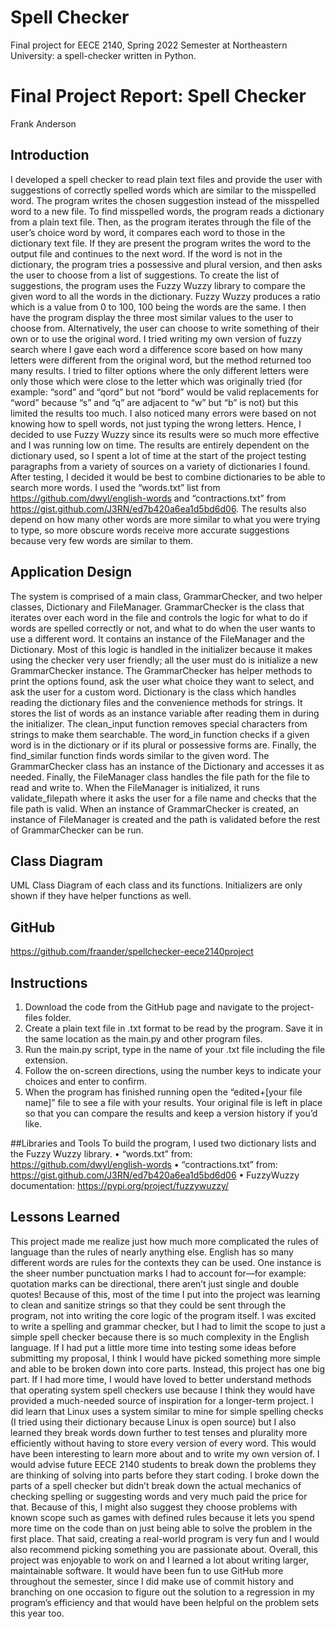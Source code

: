 # Spell Checker
Final project for EECE 2140, Spring 2022 Semester at Northeastern University: a spell-checker written in Python.

# Final Project Report: Spell Checker
Frank Anderson

## Introduction
I developed a spell checker to read plain text files and provide the user with suggestions of correctly spelled words which are similar to the misspelled word. The program writes the chosen suggestion instead of the misspelled word to a new file. 
To find misspelled words, the program reads a dictionary from a plain text file. Then, as the program iterates through the file of the user’s choice word by word, it compares each word to those in the dictionary text file. If they are present the program writes the word to the output file and continues to the next word. If the word is not in the dictionary, the program tries a possessive and plural version, and then asks the user to choose from a list of suggestions.
To create the list of suggestions, the program uses the Fuzzy Wuzzy library to compare the given word to all the words in the dictionary. Fuzzy Wuzzy produces a ratio which is a value from 0 to 100, 100 being the words are the same. I then have the program display the three most similar values to the user to choose from. Alternatively, the user can choose to write something of their own or to use the original word. I tried writing my own version of fuzzy search where I gave each word a difference score based on how many letters were different from the original word, but the method returned too many results. 
I tried to filter options where the only different letters were only those which were close to the letter which was originally tried (for example: “sord” and “qord” but not “bord” would be valid replacements for “word” because “s” and “q” are adjacent to “w” but “b” is not) but this limited the results too much. I also noticed many errors were based on not knowing how to spell words, not just typing the wrong letters. Hence, I decided to use Fuzzy Wuzzy since its results were so much more effective and I was running low on time.
The results are entirely dependent on the dictionary used, so I spent a lot of time at the start of the project testing paragraphs from a variety of sources on a variety of dictionaries I found. After testing, I decided it would be best to combine dictionaries to be able to search more words. I used the “words.txt” list from https://github.com/dwyl/english-words and “contractions.txt” from https://gist.github.com/J3RN/ed7b420a6ea1d5bd6d06. The results also depend on how many other words are more similar to what you were trying to type, so more obscure words receive more accurate suggestions because very few words are similar to them.

## Application Design
The system is comprised of a main class, GrammarChecker, and two helper classes, Dictionary and FileManager. 
GrammarChecker is the class that iterates over each word in the file and controls the logic for what to do if words are spelled correctly or not, and what to do when the user wants to use a different word. It contains an instance of the FileManager and the Dictionary. Most of this logic is handled in the initializer because it makes using the checker very user friendly; all the user must do is initialize a new GrammarChecker instance. The GrammarChecker has helper methods to print the options found, ask the user what choice they want to select, and ask the user for a custom word.
Dictionary is the class which handles reading the dictionary files and the convenience methods for strings. It stores the list of words as an instance variable after reading them in during the initializer. The clean_input function removes special characters from strings to make them searchable. The word_in function checks if a given word is in the dictionary or if its plural or possessive forms are. Finally, the find_similar function finds words similar to the given word. The GrammarChecker class has an instance of the Dictionary and accesses it as needed.
Finally, the FileManager class handles the file path for the file to read and write to. When the FileManager is initialized, it runs validate_filepath where it asks the user for a file name and checks that the file path is valid. When an instance of GrammarChecker is created, an instance of FileManager is created and the path is validated before the rest of GrammarChecker can be run.

## Class Diagram
UML Class Diagram of each class and its functions. Initializers are only shown if they have helper functions as well.
 
## GitHub
https://github.com/fraander/spellchecker-eece2140project

## Instructions
1. Download the code from the GitHub page and navigate to the project-files folder.
2. Create a plain text file in .txt format to be read by the program. Save it in the same location as the main.py and other program files.
3. Run the main.py script, type in the name of your .txt file including the file extension.
4. Follow the on-screen directions, using the number keys to indicate your choices and enter to confirm.
5. When the program has finished running open the “edited+[your file name]” file to see a file with your results. Your original file is left in place so that you can compare the results and keep a version history if you’d like.

##Libraries and Tools
To build the program, I used two dictionary lists and the Fuzzy Wuzzy library.
•	“words.txt” from: https://github.com/dwyl/english-words
•	“contractions.txt” from: https://gist.github.com/J3RN/ed7b420a6ea1d5bd6d06
•	FuzzyWuzzy documentation: https://pypi.org/project/fuzzywuzzy/ 

## Lessons Learned
This project made me realize just how much more complicated the rules of language than the rules of nearly anything else. English has so many different words are rules for the contexts they can be used. One instance is the sheer number punctuation marks I had to account for—for example: quotation marks can be directional, there aren’t just single and double quotes! Because of this, most of the time I put into the project was learning to clean and sanitize strings so that they could be sent through the program, not into writing the core logic of the program itself. I was excited to write a spelling and grammar checker, but I had to limit the scope to just a simple spell checker because there is so much complexity in the English language. If I had put a little more time into testing some ideas before submitting my proposal, I think I would have picked something more simple and able to be broken down into core parts. Instead, this project has one big part. 
If I had more time, I would have loved to better understand methods that operating system spell checkers use because I think they would have provided a much-needed source of inspiration for a longer-term project. I did learn that Linux uses a system similar to mine for simple spelling checks (I tried using their dictionary because Linux is open source) but I also learned they break words down further to test tenses and plurality more efficiently without having to store every version of every word. This would have been interesting to learn more about and to write my own version of.
I would advise future EECE 2140 students to break down the problems they are thinking of solving into parts before they start coding. I broke down the parts of a spell checker but didn’t break down the actual mechanics of checking spelling or suggesting words and very much paid the price for that. Because of this, I might also suggest they choose problems with known scope such as games with defined rules because it lets you spend more time on the code than on just being able to solve the problem in the first place. That said, creating a real-world program is very fun and I would also recommend picking something you are passionate about.
Overall, this project was enjoyable to work on and I learned a lot about writing larger, maintainable software. It would have been fun to use GitHub more throughout the semester, since I did make use of commit history and branching on one occasion to figure out the solution to a regression in my program’s efficiency and that would have been helpful on the problem sets this year too.
